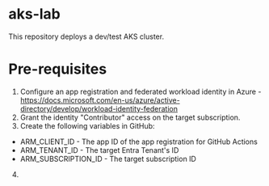 # aks-lab
This repository deploys a dev/test AKS cluster.

# Pre-requisites
1. Configure an app registration and federated workload identity in Azure - https://docs.microsoft.com/en-us/azure/active-directory/develop/workload-identity-federation
2. Grant the identity "Contributor" access on the target subscription.
3. Create the following variables in GitHub:
  - ARM_CLIENT_ID - The app ID of the app registration for GitHub Actions
  - ARM_TENANT_ID - The target Entra Tenant's ID
  - ARM_SUBSCRIPTION_ID - The target subscription ID
4. 
